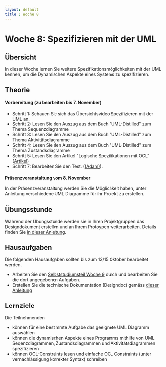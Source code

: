 ```yaml
---
layout: default
title : Woche 8
---
```


# Woche 8: Spezifizieren mit der UML


## Übersicht

In dieser Woche lernen Sie weitere Spezifikationsmöglichkeiten mit der UML kennen, um die Dynamischen Aspekte eines Systems zu spezifizieren.

## Theorie

#### Vorbereitung (zu bearbeiten bis 7. November)

* Schritt 1: Schauen Sie sich das Übersichtsvideo Spezifizieren mit der UML an. 
* Schritt 2: Lesen Sie den Auszug aus dem Buch "UML-Distilled" zum Thema Sequenzdiagramme
* Schritt 3: Lesen Sie den Auszug aus dem Buch "UML-Distilled" zum Thema Aktivitätsdiagramme
* Schritt 4: Lesen Sie den Auszug aus dem Buch "UML-Distilled" zum Thema Zustandsdiagramme
* Schritt 5: Lesen Sie den Artikel "Logische Spezifikationen mit OCL" ([Artikel](./articles/logic.html))
* Schritt 7: Bearbeiten Sie den Test. ([(Adam)](https://adam.unibas.ch/goto_adam_tst_1291786.html)).

#### Präsenzveranstaltung vom 8. November

In der Präsenzveranstaltung werden Sie die Möglichkeit haben, unter Anleitung verschiedene UML Diagramme für ihr Projekt zu erstellen. 

## Übungsstunde

Während der Übungsstunde werden sie in Ihren Projektgruppen das Designdokument erstellen und an Ihrem Protoypen weiterarbeiten.
Details finden Sie [in dieser Anleitung](../project/step2/exercises).

## Hausaufgaben

Die folgenden Hausaufgaben sollten bis zum 13/15 Oktober bearbeitet werden. 

* Arbeiten Sie den [Selbststudiumsteil Woche 9](../week9/index) durch und bearbeiten Sie die dort angegebenen Aufgaben. 
* Erstellen Sie die technische Dokumentation (Designdoc) gemäss [dieser Anleitung](https://unibas-marcelluethi.github.io/software-engineering/project/step2/exercises)



## Lernziele

Die Teilnehmenden
- können für eine bestimmte Aufgabe das geeignete UML Diagramm auswählen
- können die dynamischen Aspekte eines Programms mithilfe von UML Seqenzdiagrammen, Zustandsdiagrammen und Aktivitätsdiagrammen spezifizieren
- können OCL-Constraints lesen und einfache OCL Constraints (unter vernachlässigung korrekter Syntax) schreiben

